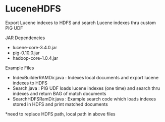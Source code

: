 LuceneHDFS
==========

Export Lucene indexes to HDFS and search Lucene indexes thru custom PIG UDF 

JAR Dependencies

- lucene-core-3.4.0.jar
- pig-0.10.0.jar
- hadoop-core-1.0.4.jar

Example Files

- IndexBuilderRAMDir.java : Indexes local documents and export lucene indexes to HDFS 
- Search.java : PIG UDF loads lucene indexes (one time) and search thru indexes and return BAG of match documents 
- SearchHDFSRamDir.java : Example search code which loads indexes stored in HDFS and print matched documents 

*need to replace HDFS path, local path in above files